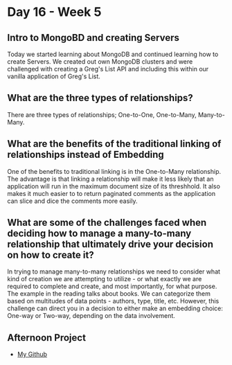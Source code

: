 # Day 16 - Week 5
## Intro to MongoBD and creating Servers
Today we started learning about MongoDB and continued learning how to create Servers. We created out own MongoDB clusters and were challenged with creating a Greg's List API and including this within our vanilla application of Greg's List.
## What are the three types of relationships?
There are three types of relationships; One-to-One, One-to-Many, Many-to-Many.
## What are the benefits of the traditional linking of relationships instead of Embedding
One of the benefits to traditional linking is in the One-to-Many relationship. The advantage is that linking a relationship will make it less likely that an application will run in the maximum document size of its threshhold. It also makes it much easier to to return paginated comments as the application can slice and dice the comments more easily.
## What are some of the challenges faced when deciding how to manage a many-to-many relationship that ultimately drive your decision on how to create it?
In trying to manage many-to-many relationships we need to consider what kind of creation we are attempting to utilize - or what exactly we are required to complete and create, and most importantly, for what purpose. The example in the reading talks about books. We can categorize them based on multitudes of data points - authors, type, title, etc. However, this challenge can direct you in a decision to either make an embedding choice: One-way or Two-way, depending on the data involvement. 
## Afternoon Project
- [My Github](https://github.com/JonesyJava/gregs-list-mongodb.git)